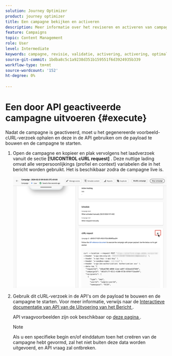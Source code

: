 ```yaml
---
solution: Journey Optimizer
product: journey optimizer
title: Een campagne bekijken en activeren
description: Meer informatie over het reviseren en activeren van campagnes in Journey Optimizer
feature: Campaigns
topic: Content Management
role: User
level: Intermediate
keywords: campagne, revisie, validatie, activering, activering, optimaliseren
source-git-commit: 1bdba8c5c1a9238d351b159551f6d3924935b339
workflow-type: tm+mt
source-wordcount: '152'
ht-degree: 0%

---
```



# Een door API geactiveerde campagne uitvoeren {#execute}

Nadat de campagne is geactiveerd, moet u het gegenereerde voorbeeld-cURL-verzoek ophalen en deze in de API gebruiken om de payload te bouwen en de campagne te starten.

1. Open de campagne en kopieer en plak vervolgens het laadverzoek vanuit de sectie **[!UICONTROL cURL request]** . Deze nuttige lading omvat alle verpersoonlijkings (profiel en context) variabelen die in het bericht worden gebruikt. Het is beschikbaar zodra de campagne live is.

   ![](assets/api-triggered-curl.png)

1. Gebruik dit cURL-verzoek in de API&#39;s om de payload te bouwen en de campagne te starten. Voor meer informatie, verwijs naar de [ Interactieve documentatie van API van de Uitvoering van het Bericht ](https://developer.adobe.com/journey-optimizer-apis/references/messaging/#tag/execution).


   API vraagvoorbeelden zijn ook beschikbaar op [ deze pagina ](https://developer.adobe.com/journey-optimizer-apis/references/messaging-samples/).

   >[!NOTE]
   >
   >Als u een specifieke begin en/of einddatum toen het creëren van de campagne hebt gevormd, zal het niet buiten deze data worden uitgevoerd, en API vraag zal ontbreken.
